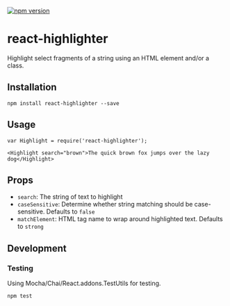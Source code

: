 [![npm version](https://badge.fury.io/js/react-highlighter.svg)](http://badge.fury.io/js/react-highlighter)

# react-highlighter
Highlight select fragments of a string using an HTML element and/or a class.

## Installation

```
npm install react-highlighter --save
```

## Usage
```
var Highlight = require('react-highlighter');

<Highlight search="brown">The quick brown fox jumps over the lazy dog</Highlight>
```
## Props
- `search`: The string of text to highlight
- `caseSensitive`: Determine whether string matching should be case-sensitive. Defaults to `false`
- `matchElement`: HTML tag name to wrap around highlighted text. Defaults to `strong`


## Development
### Testing
Using Mocha/Chai/React.addons.TestUtils for testing.
```
npm test
```
